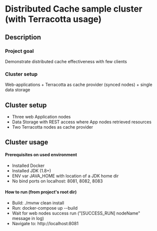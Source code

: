 # Distributed Cache sample cluster (with Terracotta usage)

## Description
### Project goal
Demonstrate distributed cache effectiveness with few clients
### Cluster setup
Web-applications + Terracotta as cache provider (synced nodes) + single data storage
            

## Cluster setup
 - Three web Application nodes
 - Data Storage with REST access where App nodes retrieved resources 
 - Two Terracotta nodes as cache provider

## Cluster usage
#### Prerequisites on used environment 
 * Installed Docker
 * Installed JDK (1.8+) 
 * ENV var JAVA_HOME with location of a JDK home dir
 * No bind ports on localhost: 8081, 8082, 8083
 
#### How to run (from project's root dir)
 * Build: ./mvnw clean install
 * Run: docker-compose up --build
 * Wait for web nodes success run ("[SUCCESS_RUN] nodeName" message in log)
 * Navigate to: http://localhost:8081